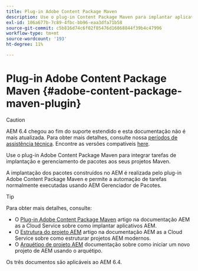 ```yaml
---
title: Plug-in Adobe Content Package Maven
description: Use o plug-in Content Package Maven para implantar aplicativos AEM
exl-id: 106a677b-7c89-4fbc-bb96-eaa3dfa71b58
source-git-commit: c5b816d74c6f02f85476d16868844f39b4c47996
workflow-type: tm+mt
source-wordcount: '193'
ht-degree: 11%

---
```


# Plug-in Adobe Content Package Maven {#adobe-content-package-maven-plugin}

>[!CAUTION]
>
>AEM 6.4 chegou ao fim do suporte estendido e esta documentação não é mais atualizada. Para obter mais detalhes, consulte nossa [períodos de assistência técnica](https://helpx.adobe.com/br/support/programs/eol-matrix.html). Encontre as versões compatíveis [here](https://experienceleague.adobe.com/docs/).

Use o plug-in Adobe Content Package Maven para integrar tarefas de implantação e gerenciamento de pacotes aos seus projetos Maven.

A implantação dos pacotes construídos no AEM é realizada pelo plug-in Adobe Content Package Maven e permite a automação de tarefas normalmente executadas usando AEM Gerenciador de Pacotes.

>[!TIP]
>
>Para obter mais detalhes, consulte:
>
>* O [Plug-in Adobe Content Package Maven](https://experienceleague.adobe.com/docs/experience-manager-cloud-service/implementing/developer-tools/maven-plugin.html#developer-tools) artigo na documentação AEM as a Cloud Service sobre como implantar aplicativos AEM.
>* O [Estrutura do projeto AEM](https://experienceleague.adobe.com/docs/experience-manager-cloud-service/implementing/developing/aem-project-content-package-structure.html?lang=pt-BR) artigo na documentação AEM as a Cloud Service sobre como estruturar projetos AEM modernos.
>* O [Arquétipo de projeto AEM](https://experienceleague.adobe.com/docs/experience-manager-core-components/using/developing/archetype/overview.html?lang=pt-BR) documentação sobre como iniciar um novo projeto de AEM usando o arquétipo.
>
>Os três documentos são aplicáveis ao AEM 6.4.
